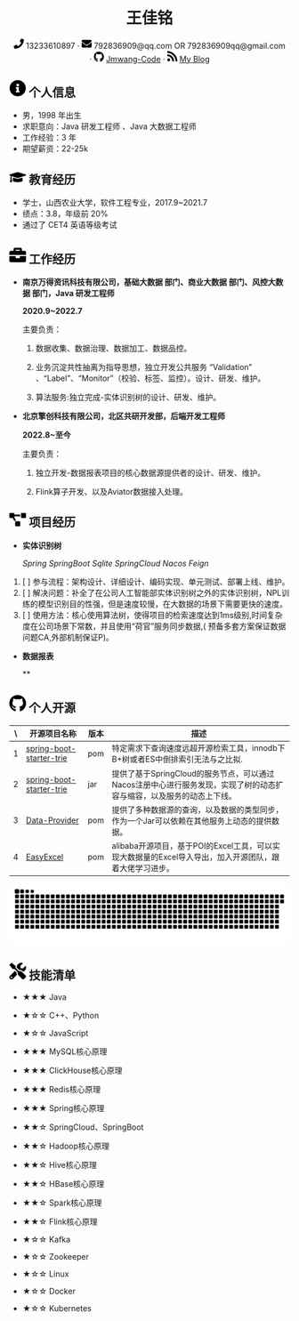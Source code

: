   <center> <h1>王佳铭</h1><div>
     <span>
         <img src="https://raw.githubusercontent.com/Jmwang-Code/Jmwang-Code/main/assets/icon/phone-solid.svg" width="18px">
         13233610897
     </span>
     ·
     <span>
         <img src="https://raw.githubusercontent.com/Jmwang-Code/Jmwang-Code/main/assets/icon/envelope-solid.svg" width="18px">
         792836909@qq.com OR 792836909qq@gmail.com
     </span>
      <br>
     ·
     <span>
         <img src="https://raw.githubusercontent.com/Jmwang-Code/Jmwang-Code/main/assets/icon/github-brands.svg" width="18px">
         <a href="https://github.com/Jmwang-Code">Jmwang-Code</a>
     </span>
     ·
     <span>
         <img src="https://raw.githubusercontent.com/Jmwang-Code/Jmwang-Code/main/assets/icon/rss-solid.svg" width="18px">
         <a href="https://blog.csdn.net/jj89929665?type=blog">My Blog</a>
     </span>
 </div> </center>

## <img src="https://raw.githubusercontent.com/Jmwang-Code/Jmwang-Code/main/assets/icon/info-circle-solid.svg" width="30px"> 个人信息

- 男，1998 年出生
- 求职意向：Java 研发工程师 、Java 大数据工程师
- 工作经验：3 年
- 期望薪资：22-25k

## <img src="https://raw.githubusercontent.com/Jmwang-Code/Jmwang-Code/main/assets/icon/graduation-cap-solid.svg" width="30px"> 教育经历

- 学士，山西农业大学，软件工程专业，2017.9~2021.7
- 绩点：3.8，年级前 20%
- 通过了 CET4 英语等级考试

## <img src="https://raw.githubusercontent.com/Jmwang-Code/Jmwang-Code/main/assets/icon/briefcase-solid.svg" width="30px"> 工作经历

- **南京万得资讯科技有限公司，基础大数据 部门、商业大数据 部门、风控大数据 部门，Java 研发工程师**

  **2020.9~2022.7**

  主要负责：

    1. 数据收集、数据治理、数据加工、数据品控。

    2. 业务沉淀共性抽离为指导思想，独立开发公共服务 “Validation” 、“Label”、“Monitor”（校验、标签、监控）。设计、研发、维护。

    3. 算法服务:独立完成-实体识别树的设计、研发、维护。


- **北京擎创科技有限公司，北区共研开发部，后端开发工程师**

  **2022.8~至今**

  主要负责：

    1. 独立开发-数据报表项目的核心数据源提供者的设计、研发、维护。

    2. Flink算子开发、以及Aviator数据接入处理。

## <img src="https://raw.githubusercontent.com/Jmwang-Code/Jmwang-Code/main/assets/icon/project-diagram-solid.svg" width="30px"> 项目经历

- **实体识别树**

  *Spring SpringBoot Sqlite SpringCloud Nacos Feign*

1. [ ] 参与流程：架构设计、详细设计、编码实现、单元测试、部署上线、维护。
2. [ ] 解决问题：补全了在公司人工智能部实体识别树之外的实体识别树，NPL训练的模型识别目的性强，但是速度较慢，在大数据的场景下需要更快的速度。
3. [ ] 使用方法：核心使用算法树，使得项目的检索速度达到1ms级别,时间复杂度在公司场景下常数，并且使用“荷官”服务同步数据,(
   预备多套方案保证数据问题CA,外部机制保证P)。

- **数据报表**

  **

## <img src="https://raw.githubusercontent.com/Jmwang-Code/Jmwang-Code/main/assets/icon/github-brands.svg" width="30px"> 个人开源

| \   | 开源项目名称                                                                             | 版本  |   描述    |
|-----|------------------------------------------------------------------------------------|-----|-----------|
| 1   | [spring-boot-starter-trie](https://github.com/Jmwang-Code/spring-boot-starter-trie) | pom |   特定需求下查询速度远超开源检索工具，innodb下B+树或者ES中倒排索引无法与之比拟.      |
| 2   | [spring-boot-starter-trie](https://github.com/Jmwang-Code/spring-boot-trie-service) | jar |     提供了基于SpringCloud的服务节点，可以通过Nacos注册中心进行服务发现，实现了树的动态扩容与缩容，以及服务的动态上下线。    |
| 3   | [Data-Provider](https://github.com/Jmwang-Code/Data-Provider) | pom |      提供了多种数据源的查询，以及数据的类型同步，作为一个Jar可以依赖在其他服务上动态的提供数据。   |
| 4   | [EasyExcel](https://github.com/alibaba/easyexcel) | pom |     alibaba开源项目，基于POI的Excel工具，可以实现大数据量的Excel导入导出，加入开源团队，跟着大佬学习进步。    |

<center><img src="https://raw.githubusercontent.com/Jmwang-Code/Jmwang-Code/main/assets/github-contribution-grid-snake.svg" alt="snake"></center>

## <img src="https://raw.githubusercontent.com/Jmwang-Code/Jmwang-Code/main/assets/icon/tools-solid.svg" width="30px"> 技能清单

- ★★★ Java
- ★☆☆ C++、Python
- ★☆☆ JavaScript

- ★★★ MySQL核心原理
- ★★★ ClickHouse核心原理
- ★★★ Redis核心原理
- ★★★ Spring核心原理
- ★★☆ SpringCloud、SpringBoot
- ★★☆ Hadoop核心原理
- ★★☆ Hive核心原理
- ★★☆ HBase核心原理
- ★★☆ Spark核心原理
- ★★☆ Flink核心原理
- ★☆☆ Kafka
- ★☆☆ Zookeeper
- ★☆☆ Linux
- ★☆☆ Docker
- ★☆☆ Kubernetes
